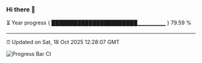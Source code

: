 ### Hi there 👋

⏳ Year progress { ███████████████████████▁▁▁▁▁▁▁ } 79.59 %

---

⏰ Updated on Sat, 18 Oct 2025 12:28:07 GMT

![Progress Bar CI](https://github.com/liununu/liununu/workflows/Progress%20Bar%20CI/badge.svg)
